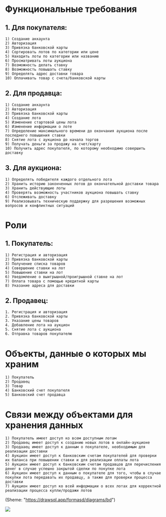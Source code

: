 
# Функциональные требования

 ## 1. Для покупателя:
    1) Создание аккаунта
    2) Авторизация
    3) Привязка банковской карты
    4) Сортировать лотов по категории или цене
    5) Находить лоты по категории или названию
    6) Просматривать лоты аукциона
    7) Возможность делать ставку
    8) Возможность повышать ставку
    9) Определять адрес доставки товара
    10) Оплачивать товар с счета/банковской карты

 ## 2. Для продавца:
    1) Создание аккаунта 
    2) Авторизация
    3) Привязка банковской карты
    4) Создание лота
    5) Изменение стартовой цены лота
    6) Изменение информации о лоте
    7) Определение максимального времени до окончания аукциона после последнего повышения ставки
    8) Снятие лота с аукциона до начала торгов
    9) Получать деньги за продажу на счет/карту
    10) Получить адрес покупателя, по которому необходимо совершить доставку  

## 3. Для аукциона:
    1) Определять победителя каждого отдельного лота
    2) Хранить историю законченных лотов до окончательной доставки товара
    3) Хранить действующие лоты
    4) Проверять возможность участников аукциона повышать ставку
    6) Отслеживать доставку 
    9) Реализовывать техническую поддержку для разрешения возможных вопросов и конфликтных ситуаций

 # Роли

 ## 1. Покупатель:
    1) Регистрация и авторизация
    2) Привязка банковской карты
    3) Получение списка товаров
    4) Совершение ставки на лот
    5) Повышение ставки на лот
    6) Уведомление о выигрышной/проигрышной ставке на лот
    7) Оплата товара с помощью кредитной карты
    8) Указание адреса для доставки

 ## 2. Продавец:
    1. Регистрация и авторизация
    2. Привязка банковской карты
    3. Указание цены товаров
    4. Добавление лота на аукцион
    5. Снятие лота с аукциона
    6. Отправка товаров покупателю
 # Объекты, данные о которых мы храним

    1) Покупатель
    2) Продавец
    3) Товар
    4) Банковский счет покупателя
    5) Банковский счет продавца

 # Связи между объектами для хранения данных
 
    1) Покупатель имеет доступ ко всем доступным лотам
    2) Продавец имеет доступ к созданию новых лотов в онлайн-аукционе
    3) Продааец имеет доступ к данным о покупателе, необходимым для реализации доставки
    4) Аукцион имеет доступ к банковским счетам покупателей для проверки их баланса при повышении ставки и для реализации оплаты лота
    5) Аукцион имеет доступ к банковским счетам продавцов для перечисления денег в случае успешно закрытой сделки по покупке лота
    6) Аукцион имеет доступ к данным о покупателе для того, чтобы в случае покупки лота передавать их продавцу, а также для проверки процесса доставки
    7) Аукцион имеет доступ ко всей информации о всех лотах для корректной реализации процесса купли/продажи лотов

(Sheme: "https://drawsql.app/formasd/diagrams/bd")

![](Scheme.png)
